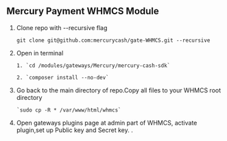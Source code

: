 ## Mercury Payment WHMCS Module

 1. Clone repo with --recursive flag
 
    `git clone git@github.com:mercurycash/gate-WHMCS.git --recursive    `
      
 2. Open in terminal

        1. `cd /modules/gateways/Mercury/mercury-cash-sdk` 

        2. `composer install --no-dev`
        
 3. Go back to the main directory of repo.Copy all files to your WHMСS root directory  

        `sudo cp -R * /var/www/html/whmcs` 
        
 4. Open gateways plugins page at admin part of WHMCS, activate plugin,set up Public key and Secret key. . 



